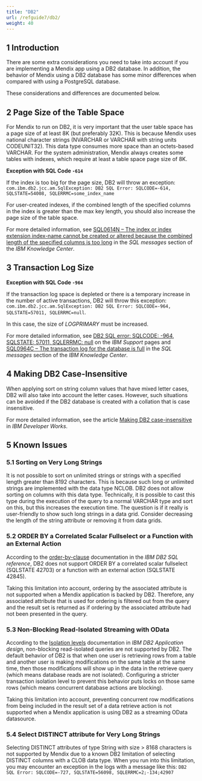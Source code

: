 ```yaml
---
title: "DB2"
url: /refguide7/db2/
weight: 40
---
```


## 1 Introduction

There are some extra considerations you need to take into account if you are implementing a Mendix app using a DB2 database. In addition, the behavior of Mendix using a DB2 database has some minor differences when compared with using a PostgreSQL database.

These considerations and differences are documented below.

## 2 Page Size of the Table Space

For Mendix to run on DB2, it is very important that the user table space has a page size of at least 8K (but preferably 32K). This is because Mendix uses national character strings (NVARCHAR or VARCHAR with string units CODEUNIT32). This data type consumes more space than an octets-based VARCHAR. For the system administration, Mendix always creates some tables with indexes, which require at least a table space page size of 8K.

**Exception with SQL Code `-614`**

If the index is too big for the page size, DB2 will throw an exception: `com.ibm.db2.jcc.am.SqlException: DB2 SQL Error: SQLCODE=-614, SQLSTATE=54008, SQLERRMC=some_index_name`

For user-created indexes, if the combined length of the specified columns in the index is greater than the max key length, you should also increase the page size of the table space.

For more detailed information, see [SQL0614N – The index or index extension index-name cannot be created or altered because the combined length of the specified columns is too long](https://www.ibm.com/support/knowledgecenter/SSEPGG_11.1.0/com.ibm.db2.luw.messages.sql.doc/doc/msql00614n.html) in the *SQL messages* section of the *IBM Knowledge Center*.

## 3 Transaction Log Size

**Exception with SQL Code `-964`**

If the transaction log space is depleted or there is a temporary increase in the number of active transactions, DB2 will throw this exception: `com.ibm.db2.jcc.am.SqlException: DB2 SQL Error: SQLCODE=-964, SQLSTATE=57011, SQLERRMC=null`.

In this case, the size of *LOGPRIMARY* must be increased. 

For more detailed information, see [DB2 SQL error: SQLCODE: -964, SQLSTATE: 57011, SQLERRMC: null](http://www-01.ibm.com/support/docview.wss?uid=swg21298630) on the *IBM Support* pages and 
[SQL0964C – The transaction log for the database is full](http://www.ibm.com/support/knowledgecenter/SSEPGG_11.1.0/com.ibm.db2.luw.messages.sql.doc/doc/msql00964c.html) in the *SQL messages* section of the *IBM Knowledge Center*.

## 4 Making DB2 Case-Insensitive

When applying sort on string column values that have mixed letter cases, DB2 will also take into account the letter cases. However, such situations can be avoided if the DB2 database is created with a collation that is case insensitive.

For more detailed information, see the article [Making DB2 case-insensitive](http://www.ibm.com/developerworks/data/library/techarticle/0203adamache/0203adamache.html) in *IBM Developer Works*.

## 5 Known Issues

### 5.1 Sorting on Very Long Strings

It is not possible to sort on unlimited strings or strings with a specified length greater than 8192 characters. This is because such long or unlimited strings are implemented with the data type NCLOB. DB2 does not allow sorting on columns with this data type. Technically, it is possible to cast this type during the execution of the query to a normal VARCHAR type and sort on this, but this increases the execution time. The question is if it really is user-friendly to show such long strings in a data grid. Consider decreasing the length of the string attribute or removing it from data grids. 

### 5.2 ORDER BY a Correlated Scalar Fullselect or a Function with an External Action

According to the [order-by-clause](https://www.ibm.com/support/knowledgecenter/SS6NHC/com.ibm.swg.im.dashdb.sql.ref.doc/doc/r0059211.html) documentation in the *IBM DB2 SQL reference*, DB2 does not support ORDER BY a correlated scalar fullselect (SQLSTATE 42703) or a function with an external action (SQLSTATE 42845).

Taking this limitation into account, ordering by the associated attribute is not supported when a Mendix application is backed by DB2. Therefore, any associated attribute that is used for ordering is filtered out from the query and the result set is returned as if ordering by the associated attribute had not been presented in the query.

### 5.3 Non-Blocking Read-Isolated Streaming with OData

According to the [Isolation levels](https://www.ibm.com/support/knowledgecenter/SSEPGG_11.1.0/com.ibm.db2.luw.admin.perf.doc/doc/c0004121.html) documentation in *IBM DB2 Application design*, non-blocking read-isolated queries are not supported by DB2. The default behavior of DB2 is that when one user is retrieving rows from a table and another user is making modifications on the same table at the same time, then those modifications will show up in the data in the retrieve query (which means database reads are not isolated). Configuring a stricter transaction isolation level to prevent this behavior puts locks on those same rows (which means concurrent database actions are blocking).

Taking this limitation into account, preventing concurrent row modifications from being included in the result set of a data retrieve action is not supported when a Mendix application is using DB2 as a streaming OData datasource.

### 5.4 Select DISTINCT attribute for Very Long Strings

Selecting DISTINCT attributes of type String with size > 8168 characters is not supported by Mendix due to a known DB2 limitation of selecting DISTINCT columns with a CLOB data type. When you run into this limitation, you may encounter an exception in the logs with a message like this: `DB2 SQL Error: SQLCODE=-727, SQLSTATE=56098, SQLERRMC=2;-134;42907`
